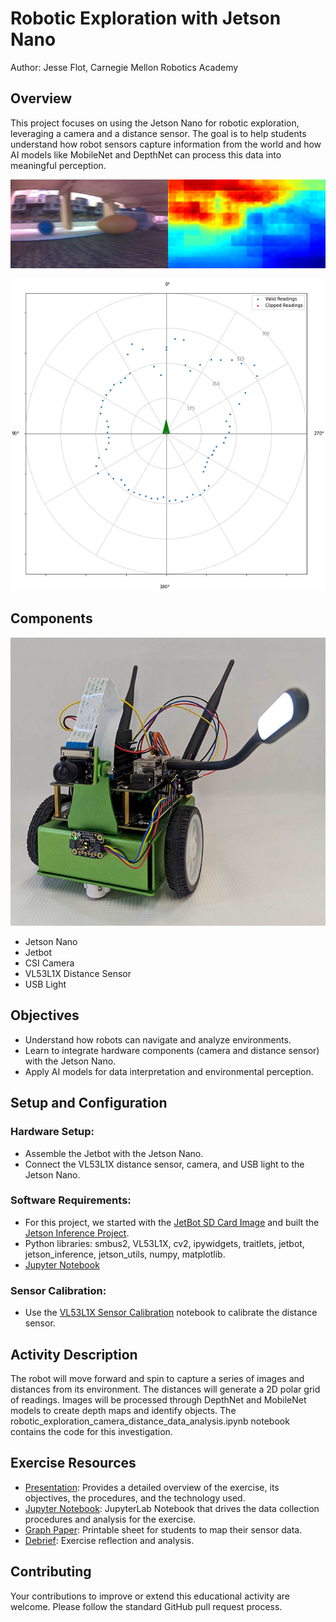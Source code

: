 # Robotic Exploration with Jetson Nano
Author: Jesse Flot, Carnegie Mellon Robotics Academy

## Overview
This project focuses on using the Jetson Nano for robotic exploration, leveraging a camera and a distance sensor. The goal is to help students understand how robot sensors capture information from the world and how AI models like MobileNet and DepthNet can process this data into meaningful perception.

![DepthNet Processing](depthnet.jpg)

![Distance Sensor Plot](2D_plot.png)

## Components
![Jetbot with CSI Camera and VL53L1X Distance Sensor](jetbot.jpg)

* Jetson Nano
* Jetbot
* CSI Camera
* VL53L1X Distance Sensor
* USB Light

## Objectives
* Understand how robots can navigate and analyze environments.
* Learn to integrate hardware components (camera and distance sensor) with the Jetson Nano.
* Apply AI models for data interpretation and environmental perception.

## Setup and Configuration
### Hardware Setup:
* Assemble the Jetbot with the Jetson Nano.
* Connect the VL53L1X distance sensor, camera, and USB light to the Jetson Nano.

### Software Requirements:
* For this project, we started with the [JetBot SD Card Image](https://jetbot.org/master/) and built the [Jetson Inference Project](https://github.com/dusty-nv/jetson-inference).
* Python libraries: smbus2, VL53L1X, cv2, ipywidgets, traitlets, jetbot, jetson_inference, jetson_utils, numpy, matplotlib.
* [Jupyter Notebook](robotic_exploration_camera_distance_data_analysis.ipynb)

### Sensor Calibration:
* Use the [VL53L1X Sensor Calibration](VL53L1X%20Sensor%20Calibration%20Test.ipynb) notebook to calibrate the distance sensor.

## Activity Description
The robot will move forward and spin to capture a series of images and distances from its environment.
The distances will generate a 2D polar grid of readings.
Images will be processed through DepthNet and MobileNet models to create depth maps and identify objects.
The robotic_exploration_camera_distance_data_analysis.ipynb notebook contains the code for this investigation.

## Exercise Resources
* [Presentation](Robotic%20Exploration%20-%20Distance%20and%20Analysis%20-%20Public.pdf): Provides a detailed overview of the exercise, its objectives, the procedures, and the technology used.
* [Jupyter Notebook](robotic_exploration_camera_distance_data_analysis.ipynb): JupyterLab Notebook that drives the data collection procedures and analysis for the exercise.
* [Graph Paper](Graph%20Paper.pdf): Printable sheet for students to map their sensor data.
* [Debrief](Exercise%20Debrief.pdf): Exercise reflection and analysis.

## Contributing
Your contributions to improve or extend this educational activity are welcome. Please follow the standard GitHub pull request process.


